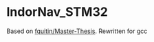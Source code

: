 # IndorNav_STM32
Based on [fquitin/Master-Thesis](https://github.com/fquitin/Master-Thesis). Rewritten for gcc 
